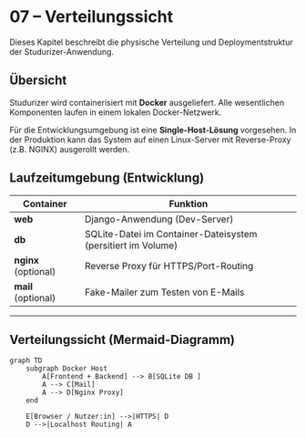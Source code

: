 # 07 – Verteilungssicht

Dieses Kapitel beschreibt die physische Verteilung und Deploymentstruktur der Studurizer-Anwendung.

## Übersicht

Studurizer wird containerisiert mit **Docker** ausgeliefert. Alle wesentlichen Komponenten laufen in einem lokalen Docker-Netzwerk.  

Für die Entwicklungsumgebung ist eine **Single-Host-Lösung** vorgesehen. In der Produktion kann das System auf einen Linux-Server mit Reverse-Proxy (z.B. NGINX) ausgerollt werden.

## Laufzeitumgebung (Entwicklung)

| Container        | Funktion                                                    |
|------------------|-------------------------------------------------------------|
| **web**          | Django-Anwendung (Dev-Server)                               |
| **db**           | SQLite-Datei im Container-Dateisystem (persitiert im Volume) |
| **nginx** (optional) | Reverse Proxy für HTTPS/Port-Routing                        |
| **mail** (optional) | Fake-Mailer zum Testen von E-Mails                          |

---

## Verteilungssicht (Mermaid-Diagramm)

```mermaid
graph TD
    subgraph Docker Host
        A[Frontend + Backend] --> B[SQLite DB ]
        A --> C[Mail]
        A --> D[Nginx Proxy]
    end

    E[Browser / Nutzer:in] -->|HTTPS| D
    D -->|Localhost Routing| A
```